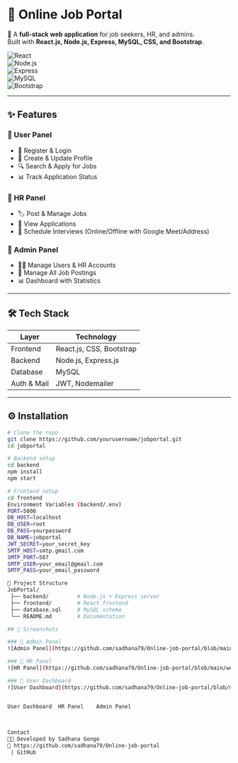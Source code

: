 # 💼 Online Job Portal  

🚀 A **full-stack web application** for job seekers, HR, and admins.  
Built with **React.js, Node.js, Express, MySQL, CSS, and Bootstrap**.  

![React](https://img.shields.io/badge/Frontend-React-blue?logo=react)  
![Node.js](https://img.shields.io/badge/Backend-Node.js-green?logo=node.js)  
![Express](https://img.shields.io/badge/Framework-Express-lightgrey?logo=express)  
![MySQL](https://img.shields.io/badge/Database-MySQL-blue?logo=mysql)  
![Bootstrap](https://img.shields.io/badge/UI-Bootstrap-purple?logo=bootstrap)  

---

## ✨ Features  

### 👤 User Panel  
- 🔑 Register & Login  
- 📝 Create & Update Profile  
- 🔍 Search & Apply for Jobs  
- 📊 Track Application Status  

### 🏢 HR Panel  
- 🏷️ Post & Manage Jobs  
- 📂 View Applications  
- 📅 Schedule Interviews (Online/Offline with Google Meet/Address)  

### 🔑 Admin Panel  
- 👨‍💻 Manage Users & HR Accounts  
- 💼 Manage All Job Postings  
- 📊 Dashboard with Statistics  

---

## 🛠️ Tech Stack  

| Layer       | Technology                  |
|-------------|-----------------------------|
| Frontend    | React.js, CSS, Bootstrap    |
| Backend     | Node.js, Express.js         |
| Database    | MySQL                       |
| Auth & Mail | JWT, Nodemailer             |

---

## ⚙️ Installation  

```bash
# Clone the repo
git clone https://github.com/yourusername/jobportal.git
cd jobportal

# Backend setup
cd backend
npm install
npm start

# Frontend setup
cd frontend
Environment Variables (backend/.env)
PORT=5000
DB_HOST=localhost
DB_USER=root
DB_PASS=yourpassword
DB_NAME=jobportal
JWT_SECRET=your_secret_key
SMTP_HOST=smtp.gmail.com
SMTP_PORT=587
SMTP_USER=your_email@gmail.com
SMTP_PASS=your_email_password

📂 Project Structure
JobPortal/
 ├── backend/         # Node.js + Express server
 ├── frontend/        # React frontend
 ├── database.sql     # MySQL schema
 └── README.md        # Documentation

## 📸 Screenshots

### 🔑 Admin Panel
![Admin Panel](https://github.com/sadhana79/Online-job-portal/blob/main/website%20screenshots/adminpage.jpg?raw=true)

### 🏢 HR Panel
![HR Panel](https://github.com/sadhana79/Online-job-portal/blob/main/website%20screenshots/hrpage.jpg?raw=true)

### 👤 User Dashboard
![User Dashboard](https://github.com/sadhana79/Online-job-portal/blob/main/website%20screenshots/userpage.png?raw=true)


User Dashboard	HR Panel	Admin Panel

	
	
Contact
👨‍💻 Developed by Sadhana Gonge
🔗 https://github.com/sadhana79/Online-job-portal
 | GitHub




